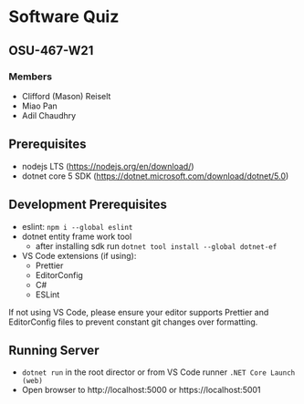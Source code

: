 # Software Quiz

## OSU-467-W21

### Members

- Clifford (Mason) Reiselt
- Miao Pan
- Adil Chaudhry

## Prerequisites

- nodejs LTS (https://nodejs.org/en/download/)
- dotnet core 5 SDK (https://dotnet.microsoft.com/download/dotnet/5.0)

## Development Prerequisites

- eslint: `npm i --global eslint`
- dotnet entity frame work tool
  - after installing sdk run `dotnet tool install --global dotnet-ef`
- VS Code extensions (if using):
  - Prettier
  - EditorConfig
  - C#
  - ESLint

If not using VS Code, please ensure your editor supports Prettier and EditorConfig files to prevent constant git changes over formatting.

## Running Server

- `dotnet run` in the root director or from VS Code runner `.NET Core Launch (web)`
- Open browser to http://localhost:5000 or https://localhost:5001
